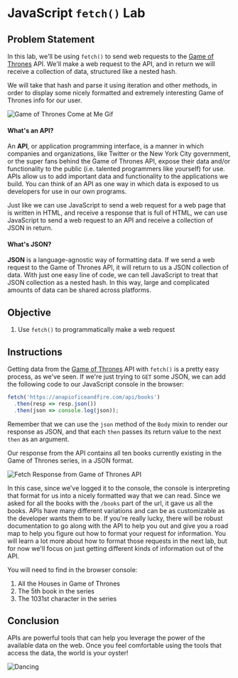 # JavaScript `fetch()` Lab

## Problem Statement
In this lab, we'll be using `fetch()` to send web requests to the [Game of Thrones][GoT] API. We'll make a web request to the API, and in return we will receive a collection of data, structured like a nested hash.

We will take that hash and parse it using iteration and other methods, in order to display some nicely formatted and extremely interesting Game of Thrones info for our user.


![Game of Thrones Come at Me Gif](https://media.giphy.com/media/3oEjI1erPMTMBFmNHi/giphy.gif)


#### What's an API?

An **API**, or application programming interface, is a manner in which companies and organizations, like Twitter or the New York City government, or the super fans behind the Game of Thrones API, expose their data and/or functionality to the public (i.e. talented programmers like yourself) for use. APIs allow us to add important data and functionality to the applications we build. You can think of an API as one way in which data is exposed to us developers for use in our own programs.

Just like we can use JavaScript to send a web request for a web page that is written in HTML, and receive a response that is full of HTML, we can use JavaScript to send a web request to an API and receive a collection of JSON in return.

#### What's JSON?
**JSON** is a language-agnostic way of formatting data. If we send a web request to the Game of Thrones API, it will return to us a JSON collection of data. With just one easy line of code, we can tell JavaScript to treat that JSON collection as a nested hash. In this way, large and complicated amounts of data can be shared across platforms.

## Objective

1. Use `fetch()` to programmatically make a web request

## Instructions

Getting data from the [Game of Thrones][GoT] API with `fetch()` is a pretty easy process, as we've seen. If we're just trying to `GET` some JSON, we can add the following code to our JavaScript console in the browser:

```js
fetch('https://anapioficeandfire.com/api/books')
  .then(resp => resp.json())
  .then(json => console.log(json));
```

Remember that we can use the `json` method of the `Body` mixin to render our response as JSON, and that each `then` passes its return value to the next `then` as an argument.

Our response from the API contains all ten books currently existing in the Game of Thrones series, in a JSON format. 

![Fetch Response from Game of Thrones API](https://curriculum-content.s3.amazonaws.com/web-development/js/ajax/fetch_lab_promises_response.png)

In this case, since we've logged it to the console, the console is interpreting that format for us into a nicely formatted way that we can read. Since we asked for all the books with the `/books` part of the url, it gave us all the books. APIs have many different variations and can be as customizable as the developer wants them to be. If you're really lucky, there will be robust documentation to go along with the API to help you out and give you a road map to help you figure out how to format your request for information. You will learn a lot more about how to format those requests in the next lab, but for now we'll focus on just getting different kinds of information out of the API. 

You will need to find in the browser console:

1. All the Houses in Game of Thrones
2. The 5th book in the series 
3. The 1031st character in the series

## Conclusion
APIs are powerful tools that can help you leverage the power of the available data on the web. Once you feel comfortable using the tools that access the data, the world is your oyster!

![Dancing](https://media.giphy.com/media/11clOWGCHzWG7C/giphy.gif)

[GoT]: https://anapioficeandfire.com/